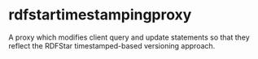 # rdfstartimestampingproxy
A proxy which modifies client query and update statements so that they reflect the RDFStar timestamped-based versioning approach.
